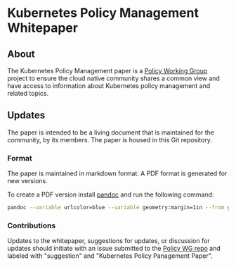 # Kubernetes Policy Management Whitepaper

## About

The Kubernetes Policy Management paper is a [Policy Working Group](https://github.com/kubernetes/community/tree/master/wg-policy) project to ensure the cloud native community shares a common view and have access to information about Kubernetes policy management and related topics.

## Updates

The paper is intended to be a living document that is maintained for the community, by its members. The paper is housed in this Git repository.

### Format

The paper is maintained in markdown format. A PDF format is generated for new versions.

To create a PDF version install [pandoc](https://pandoc.org/installing.html) and run the following command:

```sh
pandoc --variable urlcolor=blue --variable geometry:margin=1in --from gfm -o kubernetes-policy-management.pdf kubernetes-policy-management.md
```

### Contributions

Updates to the whitepaper, suggestions for updates, or discussion for updates should initiate with an issue submitted to the [Policy WG repo](https://github.com/kubernetes-sigs/wg-policy-prototypes) and labeled with "suggestion" and "Kubernetes Policy Panagement Paper".





